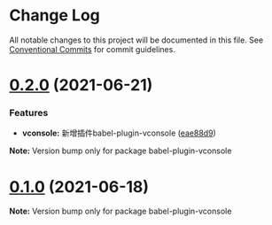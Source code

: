 # Change Log

All notable changes to this project will be documented in this file.
See [Conventional Commits](https://conventionalcommits.org) for commit guidelines.

# [0.2.0](https://github.com/jeft224/ehome-common/compare/v0.1.0...v0.2.0) (2021-06-21)


### Features

* **vconsole:** 新增插件babel-plugin-vconsole ([eae88d9](https://github.com/jeft224/ehome-common/commit/eae88d9f8626c717883d081141f167bdb733bbf5))







**Note:** Version bump only for package babel-plugin-vconsole





# [0.1.0](https://github.com/jeft224/ehome-common/compare/v0.0.10...v0.1.0) (2021-06-18)

**Note:** Version bump only for package babel-plugin-vconsole
